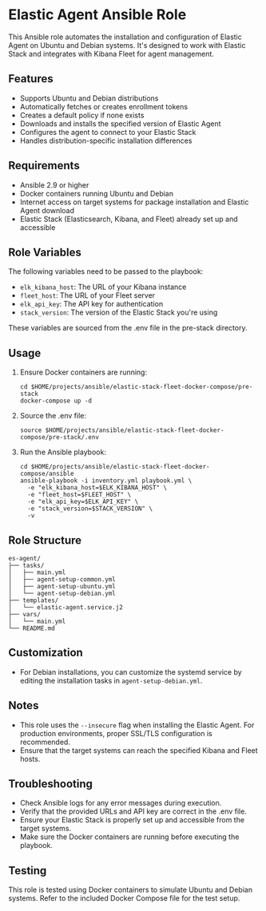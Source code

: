 # Elastic Agent Ansible Role

This Ansible role automates the installation and configuration of Elastic Agent on Ubuntu and Debian systems. It's designed to work with Elastic Stack and integrates with Kibana Fleet for agent management.

## Features

- Supports Ubuntu and Debian distributions
- Automatically fetches or creates enrollment tokens
- Creates a default policy if none exists
- Downloads and installs the specified version of Elastic Agent
- Configures the agent to connect to your Elastic Stack
- Handles distribution-specific installation differences

## Requirements

- Ansible 2.9 or higher
- Docker containers running Ubuntu and Debian
- Internet access on target systems for package installation and Elastic Agent download
- Elastic Stack (Elasticsearch, Kibana, and Fleet) already set up and accessible

## Role Variables

The following variables need to be passed to the playbook:

- `elk_kibana_host`: The URL of your Kibana instance
- `fleet_host`: The URL of your Fleet server
- `elk_api_key`: The API key for authentication
- `stack_version`: The version of the Elastic Stack you're using

These variables are sourced from the .env file in the pre-stack directory.

## Usage

1. Ensure Docker containers are running:
   ```
   cd $HOME/projects/ansible/elastic-stack-fleet-docker-compose/pre-stack
   docker-compose up -d
   ```

2. Source the .env file:
   ```
   source $HOME/projects/ansible/elastic-stack-fleet-docker-compose/pre-stack/.env
   ```

3. Run the Ansible playbook:
   ```
   cd $HOME/projects/ansible/elastic-stack-fleet-docker-compose/ansible
   ansible-playbook -i inventory.yml playbook.yml \
     -e "elk_kibana_host=$ELK_KIBANA_HOST" \
     -e "fleet_host=$FLEET_HOST" \
     -e "elk_api_key=$ELK_API_KEY" \
     -e "stack_version=$STACK_VERSION" \
     -v
   ```

## Role Structure

```
es-agent/
├── tasks/
│   ├── main.yml
│   ├── agent-setup-common.yml
│   ├── agent-setup-ubuntu.yml
│   └── agent-setup-debian.yml
├── templates/
│   └── elastic-agent.service.j2
├── vars/
│   └── main.yml
└── README.md
```

## Customization

- For Debian installations, you can customize the systemd service by editing the installation tasks in `agent-setup-debian.yml`.

## Notes

- This role uses the `--insecure` flag when installing the Elastic Agent. For production environments, proper SSL/TLS configuration is recommended.
- Ensure that the target systems can reach the specified Kibana and Fleet hosts.

## Troubleshooting

- Check Ansible logs for any error messages during execution.
- Verify that the provided URLs and API key are correct in the .env file.
- Ensure your Elastic Stack is properly set up and accessible from the target systems.
- Make sure the Docker containers are running before executing the playbook.

## Testing

This role is tested using Docker containers to simulate Ubuntu and Debian systems. Refer to the included Docker Compose file for the test setup.
